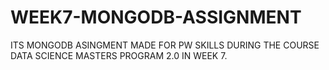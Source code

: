 # WEEK7-MONGODB-ASSIGNMENT
ITS MONGODB  ASINGMENT MADE  FOR PW SKILLS DURING THE COURSE DATA SCIENCE MASTERS PROGRAM 2.0 IN WEEK 7.
